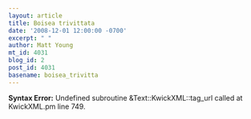```yaml
---
layout: article
title: Boisea trivittata
date: '2008-12-01 12:00:00 -0700'
excerpt: " "
author: Matt Young
mt_id: 4031
blog_id: 2
post_id: 4031
basename: boisea_trivitta
---
```

<p><strong>Syntax Error:</strong> Undefined subroutine &Text::KwickXML::tag_url called at KwickXML.pm line 749.
</p>
